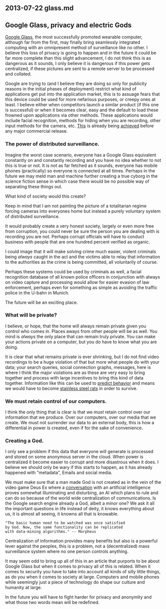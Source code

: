 ## 2013-07-22 glass.md

## Google Glass, privacy and electric Gods

[Google Glass][], the most successfully promoted wearable computer, although far
from the first, may finally bring seamlessly integrated computing with an
omnipresent method of surveillance like no other. I believe this loss of privacy
is going to happen and in the future it could be far more complete than this
slight advancement, I do not think this is as dangerous as it sounds, I only
believe it is dangerous if this power gets centralized, if these pictures are
sent to a remote server to be processed and collated.

Google are trying to (and I believe they are doing so only for publicity reasons
in the initial phases of deployment) restrict what kind of applications get put
into the application market, this is to assuage fears that this device could be
used for more nefarious purposes, or creepy ones at least. I believe either when
competitors launch a similar product (if this one is successful) or when it
becomes clear, easy and the default to load these frowned upon applications via
other methods. These applications would include facial recognition, methods for
hiding when you are recording, other input methods for the camera, etc. [This][] is
already being [achieved][] before any major commercial release.

### The power of distributed surveillance.

Imagine the worst case scenario, everyone has a Google Glass equivalent
constantly on and constantly recording and you have no idea whether to not this
is true or not. It is not as far fetched as it sounds, everyone has mobile
phones (practically) so everyone is connected at all times. Perhaps in the
future we may meld man and machine further creating a true cyborg in the science
fiction sense in which case there would be no possible way of separating these
things out.

What kind of society would this create?

Keep in mind that I am not painting the picture of a totalitarian regime forcing
cameras into everyones home but instead a purely voluntary system of
distributed surveillance. 

It would probably create a very honest society, largely or even more free from
corruption, you could never be sure the person you are dealing with is recording
you are not. Perhaps corrupt officials will have to conduct business with people
that are one hundred percent verified as organic. 

I could image that it will make solving crime much easier, violent criminals
being *always* caught in the act and the victims able to relay that information
to the authorities as the crime is being committed, all voluntarily of course.

Perhaps these systems could be used by criminals as well, a facial recognition
database of all known police officers in conjunction with always on video
capture and processing would allow for easier evasion of law enforcement,
perhaps even for something as simple as avoiding the traffic police in the
U-bahn in Munich.

The future will be an exciting place.

### What will be private?

I believe, or hope, that the home will always remain private given you control
who comes in. Places aways from other people will be as well. You mind is
*always* the only place that can remain truly private. You can make your actions
private on a computer, but you do have to know what you are doing.

It is clear that what remains private is ever shrinking, but I do not find video
recordings to be a huge violation of that but more what people do with your
data; your search queries, social connection graphs, messages, here is where I
think the major violations are as these are very easy to bring together and
process with large incentives to bring this kind of data together. Information
like this can be used to [predict behavior][] and means we would have to become
[stainless steel rats][] in order to survive.

### We must retain control of our computers.

I think the only thing that is clear is that we *must* retain control over our
information that we produce. Over our computers, over our media that we create.
We must not surrender our data to an external body, this is how a differential
in power is created, even if for the sake of convenience. 

### Creating a God.

I only see a problem if this data that everyone will generate is processed and
stored on some anonymous server in the cloud. When power is centralized it
become easier to corrupt and more disastrous when it does. I believe we should
only be wary if this starts to happen, as it has already happened with
"metadata", Emails and social media.

We must make sure that a man made God is not created as in the vein of the video
game Deus Ex where a [conversation][] with an artificial intelligence proves
somewhat illuminating and disturbing, an AI which plans to rule and can do so
because of the world wide centralization of communications. Is the Google search
engine already a God, albeit a minor one? We ask it all the important questions
in life instead of deity, it knows everything about us, it is almost all seeing,
it knowns all that is knowable.

    "The basic human need to be watched was once satisfied
    by God. Now, the same functionality can be replicated
    with data-mining algorithms." -- Morpheus

Centralization of information provides many benefits but also
is a powerful lever against the peoples, this is a problem, not a
(decentralized) mass surveillance system where no one person controls
anything.

It may seem odd to bring up all of this in an article that purports to be about
Google Glass but when it comes to privacy all of this is related. When it comes
to security you have to take into account all kinds of silly little things, as
do you when it comes to society at large. Computers and mobile phones while
seemingly just a piece of technology do shape our culture and humanity at
large.

In the future you will have to fight harder for privacy and anonymity and what
those two words mean will be redefined.

[Google Glass]: https://en.wikipedia.org/wiki/Google_Glass
[This]: http://mashable.com/2013/05/13/google-glass-facial-recognition/
[achieved]: http://www.npr.org/blogs/alltechconsidered/2013/07/17/202725167/clever-hacks-give-google-glass-many-unintended-powers
[predict behavior]: http://www.forbes.com/sites/kashmirhill/2012/02/16/how-target-figured-out-a-teen-girl-was-pregnant-before-her-father-did/
[stainless steel rats]: https://en.wikipedia.org/wiki/The_Stainless_Steel_Rat
[conversation]: https://en.wikiquote.org/wiki/Deus_Ex#Morpheus
